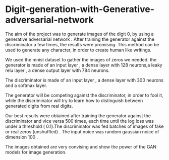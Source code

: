 # Digit-generation-with-Generative-adversarial-network
The aim of the project was to generate images of the digit 0, by using a generative adversarial network .
After training the  generator against the discriminator a few times, the results were promising.
This method can be used to generate any character, in order to create human like writings.

We used the mnist dataset to gather the images of zeros we needed.
the generator is made of an input layer , a dense layer with 128 neurons,a leaky relu layer , a dense output layer with 784 neurons.

The discriminator is made of an input layer , a dense layer with 300 neurons and a softmax layer.

The generator will be competing against the discriminator, in order to fool it, while the discriminator will try to learn how to distinguish between generated digits from real digits.

Our best results were obtained after training the generator against the discriminator and vice versa 500 times, each time until the log loss was under a threshold ( 0.1).The discriminator was fed batches of images  of fake or real zeros (unshuffled) . The input noice was random gaussian noice of dimension 100 .

The images obtained are very convising and show the power of the GAN models for image generation.
